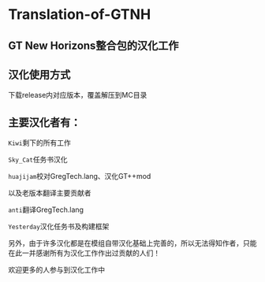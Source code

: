 # Translation-of-GTNH

## GT New Horizons整合包的汉化工作


## 汉化使用方式
下载release内对应版本，覆盖解压到MC目录

## 主要汉化者有：

`Kiwi`剩下的所有工作

`Sky_Cat`任务书汉化

`huajijam`校对GregTech.lang、汉化GT++mod


以及老版本翻译主要贡献者

`anti`翻译GregTech.lang

`Yesterday`汉化任务书及构建框架

另外，由于许多汉化都是在模组自带汉化基础上完善的，所以无法得知作者，只能在此一并感谢所有为汉化工作作出过贡献的人们！



欢迎更多的人参与到汉化工作中
